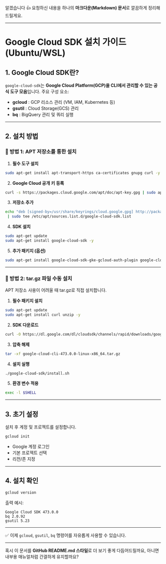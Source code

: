 알겠습니다 👍 요청하신 내용을 하나의 **마크다운(Markdown) 문서**로 깔끔하게 정리해 드릴게요.

---

# Google Cloud SDK 설치 가이드 (Ubuntu/WSL)

## 1. Google Cloud SDK란?

`google-cloud-sdk`는 **Google Cloud Platform(GCP)을 CLI에서 관리할 수 있는 공식 도구 모음**입니다.
주요 구성 요소:

* **gcloud** : GCP 리소스 관리 (VM, IAM, Kubernetes 등)
* **gsutil** : Cloud Storage(GCS) 관리
* **bq** : BigQuery 관리 및 쿼리 실행

---

## 2. 설치 방법

### 🔹 방법 1: APT 저장소를 통한 설치

1. **필수 도구 설치**

```bash
sudo apt-get install apt-transport-https ca-certificates gnupg curl -y
```

2. **Google Cloud 공개 키 등록**

```bash
curl -s https://packages.cloud.google.com/apt/doc/apt-key.gpg | sudo apt-key add -
```

3. **저장소 추가**

```bash
echo "deb [signed-by=/usr/share/keyrings/cloud.google.gpg] http://packages.cloud.google.com/apt cloud-sdk main" \
 | sudo tee /etc/apt/sources.list.d/google-cloud-sdk.list
```

4. **SDK 설치**

```bash
sudo apt-get update
sudo apt-get install google-cloud-sdk -y
```

5. **추가 패키지 (옵션)**

```bash
sudo apt-get install google-cloud-sdk-gke-gcloud-auth-plugin google-cloud-sdk-kubectl-oidc -y
```

---

### 🔹 방법 2: tar.gz 파일 수동 설치

APT 저장소 사용이 어려울 때 tar.gz로 직접 설치합니다.

1. **필수 패키지 설치**

```bash
sudo apt-get update
sudo apt-get install curl unzip -y
```

2. **SDK 다운로드**

```bash
curl -O https://dl.google.com/dl/cloudsdk/channels/rapid/downloads/google-cloud-cli-473.0.0-linux-x86_64.tar.gz
```

3. **압축 해제**

```bash
tar -xf google-cloud-cli-473.0.0-linux-x86_64.tar.gz
```

4. **설치 실행**

```bash
./google-cloud-sdk/install.sh
```

5. **환경 변수 적용**

```bash
exec -l $SHELL
```

---

## 3. 초기 설정

설치 후 계정 및 프로젝트를 설정합니다.

```bash
gcloud init
```

* Google 계정 로그인
* 기본 프로젝트 선택
* 리전/존 지정

---

## 4. 설치 확인

```bash
gcloud version
```

출력 예시:

```
Google Cloud SDK 473.0.0
bq 2.0.92
gsutil 5.23
```

---

✅ 이제 `gcloud`, `gsutil`, `bq` 명령어를 자유롭게 사용할 수 있습니다.

---

혹시 이 문서를 **GitHub README.md 스타일**로 더 보기 좋게 다듬어드릴까요, 아니면 내부용 매뉴얼처럼 간결하게 유지할까요?
